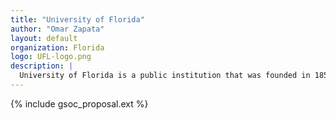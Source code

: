 ```yaml
---
title: "University of Florida"
author: "Omar Zapata"
layout: default
organization: Florida
logo: UFL-logo.png
description: |
  University of Florida is a public institution that was founded in 1853.
---
```


{% include gsoc_proposal.ext %}

